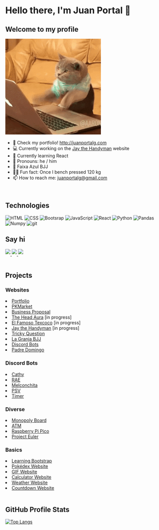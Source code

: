 <h1>Hello there, I'm Juan Portal 👋</h1>

<h2>Welcome to my profile</h2>

<img src="https://raw.githubusercontent.com/juanportal/juanportal/main/cat.gif" width="300">

- 💼 Check my portfolio! http://juanportalg.com
- 💻 Currently working on the <a href='https://github.com/JuanPortal/JaytheHandyman'>Jay the Handyman</a> website
- 🌱 Currently learning React
- 👦 Pronouns: he / him
- 🥋 Faixa Azul BJJ
- 💪🏽 Fun fact: Once I bench pressed 120 kg
- 📫 How to reach me: juanportalg@gmail.com

<br>

<h2>Technologies</h2>

![HTML](https://img.shields.io/badge/html-black?style=for-the-badge&logo=html5)
![CSS](https://img.shields.io/badge/css-black?style=for-the-badge&logo=CSS3)
![Bootsrap](https://img.shields.io/badge/Bootstrap-black?style=for-the-badge&logo=Bootstrap)
![JavaScript](https://img.shields.io/badge/javascript-black?style=for-the-badge&logo=javascript)
![React](https://img.shields.io/badge/react-black?style=for-the-badge&logo=react)
![Python](https://img.shields.io/badge/python-black?style=for-the-badge&logo=python)
![Pandas](https://img.shields.io/badge/pandas-black?style=for-the-badge&logo=pandas)
![Numpy](https://img.shields.io/badge/numpy-black?style=for-the-badge&logo=numpy)
![git](https://img.shields.io/badge/git-black?style=for-the-badge&logo=git)

<h2>Say hi</h2>

<a href="https://www.linkedin.com/in/juanportal" target="_blank">
  <img src="https://img.shields.io/badge/linkedin-%ff5851db.svg?color=0072B1&style=for-the-badge&logo=linkedin&logoColor=white" style="margin-bottom: 5px;" />
</a>

<a href="https://twitter.com/JuanPortalG" target="_blank">
  <img src="https://img.shields.io/badge/twitter-%ff5851db.svg?color=1DA1F2&style=for-the-badge&logo=twitter&logoColor=white" style="margin-bottom: 5px;" />
</a>

<a href="https://www.instagram.com/juanportalg/" target="_blank">
  <img src="https://img.shields.io/badge/instagram-%bc2a8d.svg?color=BC2A8D&style=for-the-badge&logo=instagram&logoColor=white" style="margin-bottom: 5px;" />
</a>

<br>
<br>

<h2>Projects</h2>

<h3>Websites</h3>
<li><a href='https://github.com/JuanPortal/Portfolio'>Portfolio</a></li>
<li><a href='https://github.com/JuanPortal/PKMarket'>PKMarket</a></li>
<li><a href='https://github.com/JuanPortal/Proposal'>Business Proposal</a></li>
<li><a href='https://github.com/JuanPortal/TheHeadAura'>The Head Aura</a> [in progress]</li>
<li><a href='https://github.com/JuanPortal/ElFamosoTexcoco'>El Famoso Texcoco</a> [in progress]</li>
<li><a href='https://github.com/JuanPortal/JaytheHandyman'>Jay the Handyman</a> [in progress]</li>
<li><a href='https://github.com/JuanPortal/TrickyQuestion'>Tricky Question</a></li>
<li><a href='https://github.com/JuanPortal/LaGranjaBJJ'>La Granja BJJ</a></li>
<li><a href='https://github.com/JuanPortal/DiscordBots'>Discord Bots</a></li>
<li><a href='https://github.com/JuanPortal/PadreDomingo'>Padre Domingo</a></li>

<h3>Discord Bots</h3>
<li><a href='https://github.com/JuanPortal/Cathy'>Cathy</a></li>
<li><a href='https://github.com/JuanPortal/RAE'>RAE</a></li>
<li><a href='https://github.com/JuanPortal/Melconchita'>Melconchita</a></li>
<li><a href='https://github.com/JuanPortal/PSV'>PSV</a></li>
<li><a href='https://github.com/JuanPortal/Timer'>Timer</a></li>

<h3>Diverse</h3>
<li><a href='https://github.com/JuanPortal/Monopoly-Board'>Monopoly Board</a></li>
<li><a href='https://github.com/JuanPortal/ATM'>ATM</a></li>
<li><a href='https://github.com/JuanPortal/RaspberryPi'>Raspberry Pi Pico</a></li>
<li><a href='https://github.com/JuanPortal/ProjectEuler'>Project Euler</a></li>

<h3>Basics</h3>
<li><a href='https://github.com/JuanPortal/Learning-Bootstrap'>Learning Bootstrap</a></li>
<li><a href='https://github.com/JuanPortal/Pokedex'>Pokédex Website</a></li>
<li><a href='https://github.com/JuanPortal/GIF-Web'>GIF Website</a></li>
<li><a href='https://github.com/JuanPortal/Calculator-Web'>Calculator Website</a></li>
<li><a href='https://github.com/JuanPortal/Weather-Web'>Weather Website</a></li>
<li><a href='https://github.com/JuanPortal/Countdown-Web'>Countdown Website</a></li>


<!-- <br>

[![Portal's GitHub stats](https://github-readme-stats.vercel.app/api?username=juanportal)](https://github.com/anuraghazra/github-readme-stats) -->


<br>

<h2>GitHub Profile Stats</h2>

[![Top Langs](https://github-readme-stats.vercel.app/api/top-langs/?username=juanportal&layout=compact)](https://github.com/anuraghazra/github-readme-stats)

<br>

<!-- ![](https://komarev.com/ghpvc/?username=your-github-juanportal) -->

